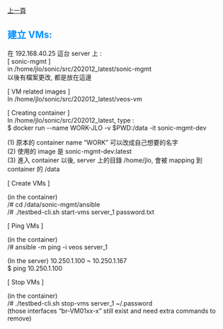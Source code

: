 [上一頁](https://jian-hong-wu.github.io/blog/)

## <font color="#0091FF">建立 VMs:</font>

在 192.168.40.25 這台 server 上 :  
[ sonic-mgmt ]  
in /home/jlo/sonic/src/202012_latest/sonic-mgmt  
以後有檔案更改, 都是放在這邊

[ VM related images ]  
In /home/jlo/sonic/src/202012_latest/veos-vm

[ Creating container ]  
In /home/jlo/sonic/src/202012_latest, type :  
  $ docker run --name WORK-JLO -v $PWD:/data -it sonic-mgmt-dev

(1)   原本的 container name “WORK” 可以改成自己想要的名字  
(2)   使用的 image 是 sonic-mgmt-dev:latest  
(3)   進入 container 以後, server 上的目錄 /home/jlo, 會被 mapping 到 container 的 /data

[ Create VMs ]  

(in the container)  
/# cd /data/sonic-mgmt/ansible  
/# ./testbed-cli.sh start-vms server_1 password.txt

[ Ping VMs ]  

(in the container)  
/# ansible -m ping -i veos server_1

(In the server)   10.250.1.100 ~ 10.250.1.167  
$ ping 10.250.1.100

 

[ Stop VMs ]  

(in the container)  
/# ./testbed-cli.sh stop-vms server_1 ~/.password  
(those interfaces “br-VM01xx-x” still exist and need extra commands to remove)
